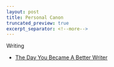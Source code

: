```yaml
---
layout: post
title: Personal Canon
truncated_preview: true
excerpt_separator: <!--more-->
---
```


Writing
* [The Day You Became A Better Writer](https://dilbertblog.typepad.com/the_dilbert_blog/2007/06/the_day_you_bec.html)



